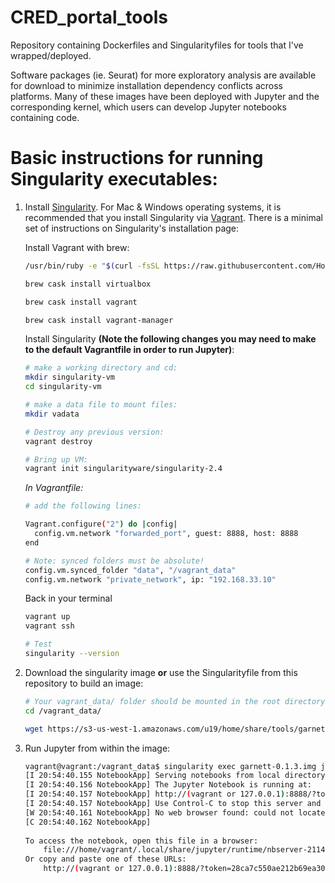 # CRED_portal_tools
Repository containing Dockerfiles and Singularityfiles for tools that I've wrapped/deployed.

Software packages (ie. Seurat) for more exploratory analysis are available for download to minimize 
installation dependency conflicts across platforms. Many of these images have been deployed with Jupyter and 
the corresponding kernel, which users can develop Jupyter notebooks containing code. 

# Basic instructions for running Singularity executables:

1. Install [Singularity](https://sylabs.io/guides/2.5/user-guide/installation.html). For Mac & Windows operating systems, it 
is recommended that you install Singularity via [Vagrant](https://www.vagrantup.com/intro/index.html). There is a minimal 
set of instructions on Singularity's installation page:

    Install Vagrant with brew:
    ```bash
    /usr/bin/ruby -e "$(curl -fsSL https://raw.githubusercontent.com/Homebrew/install/master/install)"
    
    brew cask install virtualbox

    brew cask install vagrant
    
    brew cask install vagrant-manager
    ```
    
    Install Singularity **(Note the following changes you may need to make to the default Vagrantfile in order to run Jupyter)**:
    ```bash
    # make a working directory and cd:
    mkdir singularity-vm
    cd singularity-vm
    
    # make a data file to mount files:
    mkdir vadata
    
    # Destroy any previous version:
    vagrant destroy
    
    # Bring up VM:
    vagrant init singularityware/singularity-2.4
    ```
    
    *In Vagrantfile:*
    
    ```bash
    # add the following lines:
    
    Vagrant.configure("2") do |config|
      config.vm.network "forwarded_port", guest: 8888, host: 8888
    end
    
    # Note: synced folders must be absolute!
    config.vm.synced_folder "data", "/vagrant_data" 
    config.vm.network "private_network", ip: "192.168.33.10"
    ```
    Back in your terminal
    ```bash
    vagrant up
    vagrant ssh
    
    # Test
    singularity --version
    
    ```

2. Download the singularity image **or** use the Singularityfile from this repository to build an image:

    ```bash
    # Your vagrant_data/ folder should be mounted in the root directory:
    cd /vagrant_data/
    
    wget https://s3-us-west-1.amazonaws.com/u19/home/share/tools/garnett-0.1.3.img
    ```
    
3. Run Jupyter from within the image:

    ```bash
    vagrant@vagrant:/vagrant_data$ singularity exec garnett-0.1.3.img jupyter notebook --ip="0.0.0.0"
    [I 20:54:40.155 NotebookApp] Serving notebooks from local directory: /home/vagrant
    [I 20:54:40.156 NotebookApp] The Jupyter Notebook is running at:
    [I 20:54:40.157 NotebookApp] http://(vagrant or 127.0.0.1):8888/?token=28ca7c550ae212b69ea30c70409e230d959cb48bc328785f
    [I 20:54:40.157 NotebookApp] Use Control-C to stop this server and shut down all kernels (twice to skip confirmation).
    [W 20:54:40.161 NotebookApp] No web browser found: could not locate runnable browser.
    [C 20:54:40.162 NotebookApp] 
        
    To access the notebook, open this file in a browser:
        file:///home/vagrant/.local/share/jupyter/runtime/nbserver-2114-open.html
    Or copy and paste one of these URLs:
        http://(vagrant or 127.0.0.1):8888/?token=28ca7c550ae212b69ea30c70409e230d959cb48bc328785f

    ```
    
